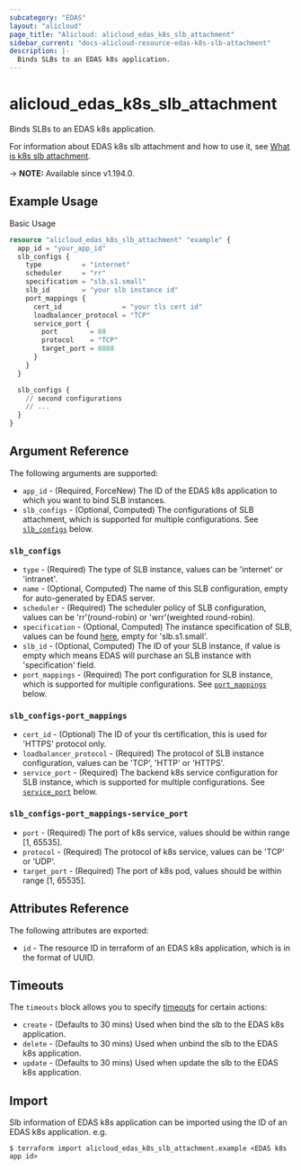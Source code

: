 ```yaml
---
subcategory: "EDAS"
layout: "alicloud"
page_title: "Alicloud: alicloud_edas_k8s_slb_attachment"
sidebar_current: "docs-alicloud-resource-edas-k8s-slb-attachment"
description: |-
  Binds SLBs to an EDAS k8s application.
---
```


# alicloud_edas_k8s_slb_attachment

Binds SLBs to an EDAS k8s application.

For information about EDAS k8s slb attachment and how to use it, see [What is k8s slb attachment](https://www.alibabacloud.com/help/en/enterprise-distributed-application-service/latest/bindk8sslb).

-> **NOTE:** Available since v1.194.0.

## Example Usage

Basic Usage

```terraform
resource "alicloud_edas_k8s_slb_attachment" "example" {
  app_id = "your_app_id"
  slb_configs {
    type          = "internet"
    scheduler     = "rr"
    specification = "slb.s1.small"
    slb_id        = "your slb instance id"
    port_mappings {
      cert_id               = "your tls cert id"
      loadbalancer_protocol = "TCP"
      service_port {
        port        = 80
        protocol    = "TCP"
        target_port = 8080
      }
    }
  }

  slb_configs {
    // second configurations
    // ...
  }
}
```

## Argument Reference

The following arguments are supported:
* `app_id` - (Required, ForceNew) The ID of the EDAS k8s application to which you want to bind SLB instances.
* `slb_configs` - (Optional, Computed) The configurations of SLB attachment, which is supported for multiple configurations. See [`slb_configs`](#slb_configs) below.


### `slb_configs`

* `type` - (Required) The type of SLB instance, values can be 'internet' or 'intranet'.
* `name` - (Optional, Computed) The name of this SLB configuration, empty for auto-generated by EDAS server.
* `scheduler` - (Required) The scheduler policy of SLB configuration, values can be 'rr'(round-robin) or 'wrr'(weighted round-robin).
* `specification` - (Optional, Computed) The instance specification of SLB, values can be found [here](https://www.alibabacloud.com/help/en/server-load-balancer/latest/createloadbalancer-2#t4182.html), empty for 'slb.s1.small'.
* `slb_id` - (Optional, Computed) The ID of your SLB instance, if value is empty which means EDAS will purchase an SLB instance with 'specification' field.
* `port_mappings` - (Required) The port configuration for SLB instance, which is supported for multiple configurations. See [`port_mappings`](#slb_configs-port_mappings) below.

### `slb_configs-port_mappings`  

* `cert_id` - (Optional) The ID of your tls certification, this is used for 'HTTPS' protocol only.
* `loadbalancer_protocol` - (Required) The protocol of SLB instance configuration, values can be 'TCP', 'HTTP' or 'HTTPS'.
* `service_port` - (Required) The backend k8s service configuration for SLB instance, which is supported for multiple configurations. See [`service_port`](#slb_configs-port_mappings-service_port) below.
  
### `slb_configs-port_mappings-service_port`

* `port` - (Required) The port of k8s service, values should be within range [1, 65535].
* `protocol` - (Required) The protocol of k8s service, values can be 'TCP' or 'UDP'.
* `target_port` - (Required) The port of k8s pod, values should be within range [1, 65535].

## Attributes Reference
The following attributes are exported:

* `id` - The resource ID in terraform of an EDAS k8s application, which is in the format of UUID.

## Timeouts

The `timeouts` block allows you to specify [timeouts](https://www.terraform.io/docs/configuration-0-11/resources.html#timeouts) for certain actions:

* `create` - (Defaults to 30 mins) Used when bind the slb to the EDAS k8s application.
* `delete` - (Defaults to 30 mins) Used when unbind the slb to the EDAS k8s application.
* `update` - (Defaults to 30 mins) Used when update the slb to the EDAS k8s application.

## Import

Slb information of EDAS k8s application can be imported using the ID of an EDAS k8s application. e.g.

```shell
$ terraform import alicloud_edas_k8s_slb_attachment.example <EDAS k8s app id>
```